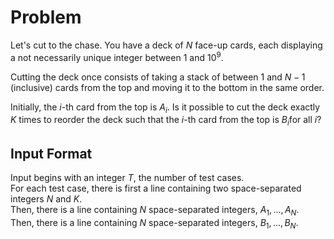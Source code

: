 # Problem

Let's cut to the chase. You have a deck of $N$ face-up cards, each displaying a not necessarily unique integer between $1$ and $10^9$.

Cutting the deck once consists of taking a stack of between $1$ and $N - 1$ (inclusive) cards from the top and moving it to the bottom in the same order.

Initially, the $i$-th card from the top is $A_i$​. Is it possible to cut the deck exactly $K$ times to reorder the deck such that the $i$-th card from the top is $B_i$​ for all $i$?

## Input Format

Input begins with an integer $T$, the number of test cases.  
For each test case, there is first a line containing two space-separated integers $N$ and $K$.  
Then, there is a line containing $N$ space-separated integers, $A_1,...,A_N$​.  
Then, there is a line containing $N$ space-separated integers, $B_1,...,B_N$​.
